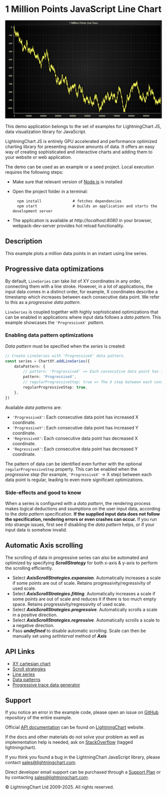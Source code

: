 # 1 Million Points JavaScript Line Chart

![1 Million Points JavaScript Line Chart](1mPointsLineTrace-darkGold.png)

This demo application belongs to the set of examples for LightningChart JS, data visualization library for JavaScript.

LightningChart JS is entirely GPU accelerated and performance optimized charting library for presenting massive amounts of data. It offers an easy way of creating sophisticated and interactive charts and adding them to your website or web application.

The demo can be used as an example or a seed project. Local execution requires the following steps:

-   Make sure that relevant version of [Node.js](https://nodejs.org/en/download/) is installed
-   Open the project folder in a terminal:

          npm install              # fetches dependencies
          npm start                # builds an application and starts the development server

-   The application is available at _http://localhost:8080_ in your browser, webpack-dev-server provides hot reload functionality.


## Description

This example plots a million data points in an instant using line series.

## Progressive data optimizations

By default, `LineSeries` can take list of XY coordinates in any order, connecting them with a line stroke.
However, in a lot of applications, the input data comes in a distinct order, for example, X coordinates describe a timestamp which increases between each consecutive data point. We refer to this as a _progressive data pattern_.

`LineSeries` is coupled together with highly sophisticated optimizations that can be enabled in applications where input data follows a _data pattern_. This example showcases the `'ProgressiveX'` _pattern_.

### Enabling data pattern optimizations

_Data pattern_ must be specified when the _series_ is created:

```typescript
// Create LineSeries with 'ProgressiveX' data pattern.
const series = ChartXY.addLineSeries({
    dataPattern: {
        // pattern: 'ProgressiveX' => Each consecutive data point has increased X coordinate.
        pattern: 'ProgressiveX',
        // regularProgressiveStep: true => The X step between each consecutive data point is regular (for example, always `1.0`).
        regularProgressiveStep: true,
    },
})
```

Available _data patterns_ are:

-   `'ProgressiveX'`: Each consecutive data point has increased X coordinate.
-   `'ProgressiveY'`: Each consecutive data point has increased Y coordinate.
-   `'RegressiveX'`: Each consecutive data point has decreased X coordinate.
-   `'RegressiveX'`: Each consecutive data point has decreased Y coordinate.

The pattern of data can be identified even further with the optional `regularProgressiveStep` property.
This can be enabled when the _progressive step_ (for example, `'ProgressiveX'` -> X step) between each data point is regular, leading to even more significant optimizations.

### Side-effects and good to know

When a series is configured with a _data pattern_, the rendering process makes logical deductions and ssumptions on the user input data, according to the _data pattern_ specification. **If the supplied input data does not follow the specification, rendering errors or even crashes can occur.** If you run into strange issues, first see if disabling the _data pattern_ helps, or if your input data is somehow invalid.

## Automatic Axis scrolling

The scrolling of data in progressive series can also be automated and optimized by specifying **_ScrollStrategy_** for both x-axis & y-axis to perform the scrolling efficiently.

-   Select **_AxisScrollStrategies.expansion_**. Automatically increases a scale if some points are out of scale. Retains progressivity/regressivity of used scale.
-   Select **_AxisScrollStrategies.fitting_**. Automatically increases a scale if some points are out of scale and reduces it if there is too much empty space. Retains progressivity/regressivity of used scale.
-   Select **_AxisScrollStrategies.progressive_**. Automatically scrolls a scale in a positive direction.
-   Select **_AxisScrollStrategies.regressive_**. Automatically scrolls a scale to a negative direction.
-   Pass **_undefined_** to disable automatic scrolling. Scale can then be manually set using _setInterval_ method of **_Axis_**


## API Links

* [XY cartesian chart]
* [Scroll strategies]
* [Line series]
* [Data patterns]
* [Progressive trace data generator]


## Support

If you notice an error in the example code, please open an issue on [GitHub][0] repository of the entire example.

Official [API documentation][1] can be found on [LightningChart][2] website.

If the docs and other materials do not solve your problem as well as implementation help is needed, ask on [StackOverflow][3] (tagged lightningchart).

If you think you found a bug in the LightningChart JavaScript library, please contact sales@lightningchart.com.

Direct developer email support can be purchased through a [Support Plan][4] or by contacting sales@lightningchart.com.

[0]: https://github.com/Arction/
[1]: https://lightningchart.com/lightningchart-js-api-documentation/
[2]: https://lightningchart.com
[3]: https://stackoverflow.com/questions/tagged/lightningchart
[4]: https://lightningchart.com/support-services/

© LightningChart Ltd 2009-2025. All rights reserved.


[XY cartesian chart]: https://lightningchart.com/js-charts/api-documentation/v8.0.1/classes/ChartXY.html
[Scroll strategies]: https://lightningchart.com/js-charts/api-documentation/v8.0.1/variables/AxisScrollStrategies.html
[Line series]: https://lightningchart.com/js-charts/api-documentation/v8.0.1/classes/LineSeries.html
[Data patterns]: https://lightningchart.com/js-charts/api-documentation/v8.0.1/interfaces/DataPattern.html
[Progressive trace data generator]: https://lightning-chart.github.io/xydata/classes/progressivetracegenerator.html

